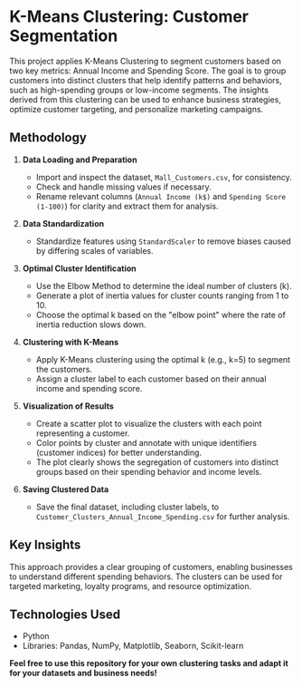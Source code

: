 # K-Means Clustering: Customer Segmentation

This project applies K-Means Clustering to segment customers based on two key metrics: Annual Income and Spending Score. The goal is to group customers into distinct clusters that help identify patterns and behaviors, such as high-spending groups or low-income segments. The insights derived from this clustering can be used to enhance business strategies, optimize customer targeting, and personalize marketing campaigns.

## Methodology

1. **Data Loading and Preparation**
    * Import and inspect the dataset, `Mall_Customers.csv`, for consistency.
    * Check and handle missing values if necessary.
    * Rename relevant columns (`Annual Income (k$)` and `Spending Score (1-100)`) for clarity and extract them for analysis.

2. **Data Standardization**
    * Standardize features using `StandardScaler` to remove biases caused by differing scales of variables.

3. **Optimal Cluster Identification**
    * Use the Elbow Method to determine the ideal number of clusters (k).
    * Generate a plot of inertia values for cluster counts ranging from 1 to 10.
    * Choose the optimal k based on the "elbow point" where the rate of inertia reduction slows down.

4. **Clustering with K-Means**
    * Apply K-Means clustering using the optimal k (e.g., k=5) to segment the customers.
    * Assign a cluster label to each customer based on their annual income and spending score.

5. **Visualization of Results**
    * Create a scatter plot to visualize the clusters with each point representing a customer.
    * Color points by cluster and annotate with unique identifiers (customer indices) for better understanding.
    * The plot clearly shows the segregation of customers into distinct groups based on their spending behavior and income levels.

6. **Saving Clustered Data**
    * Save the final dataset, including cluster labels, to `Customer_Clusters_Annual_Income_Spending.csv` for further analysis.

## Key Insights

This approach provides a clear grouping of customers, enabling businesses to understand different spending behaviors. The clusters can be used for targeted marketing, loyalty programs, and resource optimization.

## Technologies Used

* Python
* Libraries: Pandas, NumPy, Matplotlib, Seaborn, Scikit-learn

**Feel free to use this repository for your own clustering tasks and adapt it for your datasets and business needs!**
